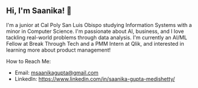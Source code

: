 ## Hi, I'm Saanika! 🌸


I'm a junior at Cal Poly San Luis Obispo studying Information Systems with a minor in Computer Science. I'm passionate about AI, business, and I love tackling real-world problems through data analysis. I'm currently an AI/ML Fellow at Break Through Tech and a PMM Intern at Qlik, and interested in learning more about product management!

How to Reach Me: 
- Email: msaanikagupta@gmail.com
- LinkedIn: https://www.linkedin.com/in/saanika-gupta-medishetty/
